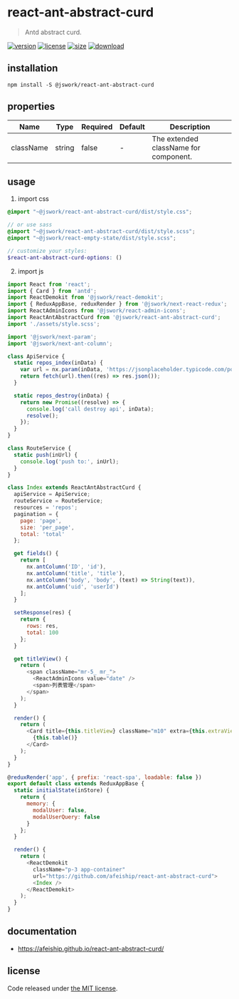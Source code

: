 # react-ant-abstract-curd
> Antd abstract curd.

[![version][version-image]][version-url]
[![license][license-image]][license-url]
[![size][size-image]][size-url]
[![download][download-image]][download-url]

## installation
```shell
npm install -S @jswork/react-ant-abstract-curd
```

## properties
| Name      | Type   | Required | Default | Description                           |
| --------- | ------ | -------- | ------- | ------------------------------------- |
| className | string | false    | -       | The extended className for component. |


## usage
1. import css
  ```scss
  @import "~@jswork/react-ant-abstract-curd/dist/style.css";

  // or use sass
  @import "~@jswork/react-ant-abstract-curd/dist/style.scss";
  @import "~@jswork/react-empty-state/dist/style.scss";

  // customize your styles:
  $react-ant-abstract-curd-options: ()
  ```
2. import js
  ```js
  import React from 'react';
  import { Card } from 'antd';
  import ReactDemokit from '@jswork/react-demokit';
  import { ReduxAppBase, reduxRender } from '@jswork/next-react-redux';
  import ReactAdminIcons from '@jswork/react-admin-icons';
  import ReactAntAbstractCurd from '@jswork/react-ant-abstract-curd';
  import './assets/style.scss';

  import '@jswork/next-param';
  import '@jswork/next-ant-column';

  class ApiService {
    static repos_index(inData) {
      var url = nx.param(inData, 'https://jsonplaceholder.typicode.com/posts');
      return fetch(url).then((res) => res.json());
    }

    static repos_destroy(inData) {
      return new Promise((resolve) => {
        console.log('call destroy api', inData);
        resolve();
      });
    }
  }

  class RouteService {
    static push(inUrl) {
      console.log('push to:', inUrl);
    }
  }

  class Index extends ReactAntAbstractCurd {
    apiService = ApiService;
    routeService = RouteService;
    resources = 'repos';
    pagination = {
      page: 'page',
      size: 'per_page',
      total: 'total'
    };

    get fields() {
      return [
        nx.antColumn('ID', 'id'),
        nx.antColumn('title', 'title'),
        nx.antColumn('body', 'body', (text) => String(text)),
        nx.antColumn('uid', 'userId')
      ];
    }

    setResponse(res) {
      return {
        rows: res,
        total: 100
      };
    }

    get titleView() {
      return (
        <span className="mr-5_ mr_">
          <ReactAdminIcons value="date" />
          <span>列表管理</span>
        </span>
      );
    }

    render() {
      return (
        <Card title={this.titleView} className="m10" extra={this.extraView}>
          {this.table()}
        </Card>
      );
    }
  }

  @reduxRender('app', { prefix: 'react-spa', loadable: false })
  export default class extends ReduxAppBase {
    static initialState(inStore) {
      return {
        memory: {
          modalUser: false,
          modalUserQuery: false
        }
      };
    }

    render() {
      return (
        <ReactDemokit
          className="p-3 app-container"
          url="https://github.com/afeiship/react-ant-abstract-curd">
          <Index />
        </ReactDemokit>
      );
    }
  }

  ```

## documentation
- https://afeiship.github.io/react-ant-abstract-curd/


## license
Code released under [the MIT license](https://github.com/afeiship/react-ant-abstract-curd/blob/master/LICENSE.txt).

[version-image]: https://img.shields.io/npm/v/@jswork/react-ant-abstract-curd
[version-url]: https://npmjs.org/package/@jswork/react-ant-abstract-curd

[license-image]: https://img.shields.io/npm/l/@jswork/react-ant-abstract-curd
[license-url]: https://github.com/afeiship/react-ant-abstract-curd/blob/master/LICENSE.txt

[size-image]: https://img.shields.io/bundlephobia/minzip/@jswork/react-ant-abstract-curd
[size-url]: https://github.com/afeiship/react-ant-abstract-curd/blob/master/dist/react-ant-abstract-curd.min.js

[download-image]: https://img.shields.io/npm/dm/@jswork/react-ant-abstract-curd
[download-url]: https://www.npmjs.com/package/@jswork/react-ant-abstract-curd
